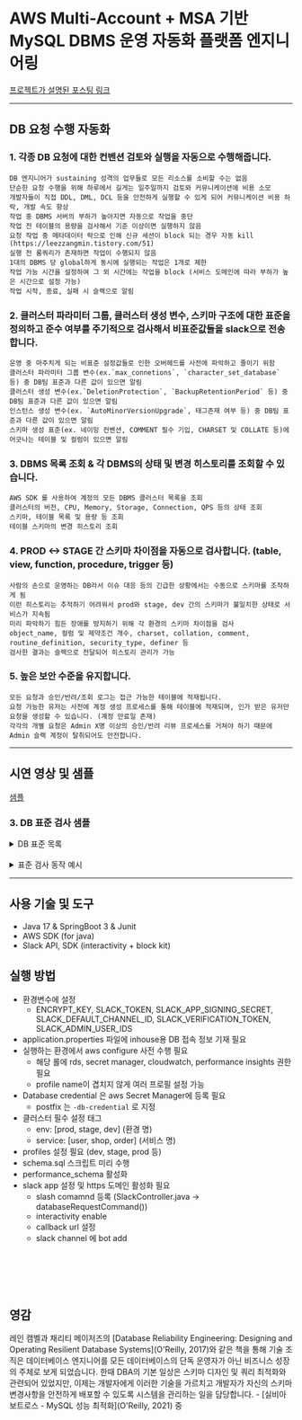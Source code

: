 
# AWS Multi-Account + MSA 기반 MySQL DBMS 운영 자동화 플랫폼 엔지니어링

[프로젝트가 설명된 포스팅 링크](https://leezzangmin.tistory.com/63)
****  


## DB 요청 수행 자동화

### 1. 각종 DB 요청에 대한 컨벤션 검토와 실행을 자동으로 수행해줍니다.
    DB 엔지니어가 sustaining 성격의 업무들로 모든 리소스를 소비할 수는 없음
    단순한 요청 수행을 위해 하루에서 길게는 일주일까지 검토와 커뮤니케이션에 비용 소모
    개발자들이 직접 DDL, DML, DCL 등을 안전하게 실행할 수 있게 되어 커뮤니케이션 비용 하락, 개발 속도 향상
    작업 중 DBMS 서버의 부하가 높아지면 자동으로 작업을 중단
    작업 전 테이블의 용량을 검사해서 기준 이상이면 실행하지 않음
    요청 작업 중 메타데이터 락으로 인해 신규 세션이 block 되는 경우 자동 kill (https://leezzangmin.tistory.com/51) 
    실행 전 롱쿼리가 존재하면 작업이 수행되지 않음
    1대의 DBMS 당 global하게 동시에 실행되는 작업은 1개로 제한
    작업 가능 시간을 설정하여 그 외 시간에는 작업을 block (서비스 도메인에 따라 부하가 높은 시간으로 설정 가능)
    작업 시작, 종료, 실패 시 슬랙으로 알림
### 2. 클러스터 파라미터 그룹, 클러스터 생성 변수, 스키마 구조에 대한 표준을 정의하고 준수 여부를 주기적으로 검사해서 비표준값들을 slack으로 전송합니다.
    운영 중 마주치게 되는 비표준 설정값들로 인한 오버헤드를 사전에 파악하고 줄이기 위함
    클러스터 파라미터 그룹 변수(ex.`max_connetions`, `character_set_database` 등) 중 DB팀 표준과 다른 값이 있으면 알림
    클러스터 생성 변수(ex.`DeletionProtection`, `BackupRetentionPeriod` 등) 중 DB팀 표준과 다른 값이 있으면 알림
    인스턴스 생성 변수(ex. `AutoMinorVersionUpgrade`, 태그존재 여부 등) 중 DB팀 표준과 다른 값이 있으면 알림
    스키마 생성 표준(ex. 네이밍 컨벤션, COMMENT 필수 기입, CHARSET 및 COLLATE 등)에 어긋나는 테이블 및 컬럼이 있으면 알림
### 3. DBMS 목록 조회 & 각 DBMS의 상태 및 변경 히스토리를 조회할 수 있습니다.
    AWS SDK 를 사용하여 계정의 모든 DBMS 클러스터 목록을 조회
    클러스터의 버전, CPU, Memory, Storage, Connection, QPS 등의 상태 조회
    스키마, 테이블 목록 및 용량 등 조회
    테이블 스키마의 변경 히스토리 조회
### 4. PROD <-> STAGE 간 스키마 차이점을 자동으로 검사합니다. (table, view, function, procedure, trigger 등)
    사람의 손으로 운영하는 DB라서 이슈 대응 등의 긴급한 상황에서는 수동으로 스키마를 조작하게 됨
    이런 히스토리는 추적하기 어려워서 prod와 stage, dev 간의 스키마가 불일치한 상태로 서비스가 지속됨
    미리 파악하기 힘든 장애를 방지하기 위해 각 환경의 스키마 차이점을 검사
    object_name, 컬럼 및 제약조건 개수, charset, collation, comment, routine_definition, security_type, definer 등
    검사한 결과는 슬랙으로 전달되어 히스토리 관리가 가능
### 5. 높은 보안 수준을 유지합니다.
    모든 요청과 승인/반려/조회 로그는 접근 가능한 테이블에 적재됩니다.
    요청 가능한 유저는 사전에 계정 생성 프로세스를 통해 테이블에 적재되며, 인가 받은 유저만 요청을 생성할 수 있습니다. (계정 만료일 존재)
    각각의 개별 요청은 Admin X명 이상의 승인/반려 리뷰 프로세스를 거쳐야 하기 때문에 Admin 슬랙 계정이 탈취되어도 안전합니다.
    
****  

## 시연 영상 및 샘플

[샘플](https://github.com/leezzangmin/db_automation/assets/64303390/da03e152-6d7e-4cb3-aadc-8c9a5cdc02c7)



### 3. DB 표준 검사 샘플

<details>  
<summary>DB 표준 목록</summary>
<div markdown="1">  

1. 클러스터 생성 표준값
   ```java
    public class ClusterCreationStandard {
    
      public final static Map<String, String> clusterCreationStandard = new HashMap<>();
    
      static {
          clusterCreationStandard.put("BackupRetentionPeriod", "7");
          clusterCreationStandard.put("MultiAZ", "true");
          clusterCreationStandard.put("DeletionProtection", "true");
          clusterCreationStandard.put("Engine", "aurora-mysql");
          clusterCreationStandard.put("EngineVersion", "8.0.mysql_aurora.3.03.1");
          clusterCreationStandard.put("Port", "3306");
          clusterCreationStandard.put("MasterUsername", "admin");
      }
    }
    ```

2. 인스턴스 생성 표준값
    ```java
    public class InstanceCreationStandard {
    
        public final static Map<String, String> instanceCreationStandard = new HashMap<>();
    
        static {
            instanceCreationStandard.put("AutoMinorVersionUpgrade", "false");
            instanceCreationStandard.put("DeletionProtection", "true");
            instanceCreationStandard.put("PerformanceInsightsEnabled", "true");
            instanceCreationStandard.put("EnabledCloudwatchLogsExports", "[slowquery]");
            instanceCreationStandard.put("TagList", "[]");
        }
    }
    ```

3. 파라미터 표준값
      ```java
      public class ParameterGroupStandard {
          public final static Map<String, String> standardParameters = new HashMap<>();
          
          static {
              standardParameters.put("max_connections", "10000");

              standardParameters.put("max_connections", "10000");
              standardParameters.put("max_allowed_packet", "1073741824");
              standardParameters.put("character_set_connection", "utf8mb4");
              standardParameters.put("character_set_database", "utf8mb4");
              standardParameters.put("character_set_filesystem", "utf8mb4");
              standardParameters.put("character_set_server", "utf8mb4");
              standardParameters.put("character_set_results", "utf8mb4");
              standardParameters.put("collation_connection", "utf8mb4_0900_ai_ci");
              standardParameters.put("collation_server", "utf8mb4_0900_ai_ci");
              standardParameters.put("slow_query_log", "1");
              standardParameters.put("log_slow_extra", "ON");
              standardParameters.put("time_zone", "UTC");
              standardParameters.put("transaction_isolation", "REPEATABLE-READ");
              standardParameters.put("performance_schema", "1");
              standardParameters.put("log_bin_trust_function_creators", "1");
              standardParameters.put("innodb_print_ddl_logs", "1");
              standardParameters.put("lower_case_table_names", "1");
              standardParameters.put("innodb_monitor_enable", "all");
              standardParameters.put("activate_all_roles_on_login", "1");
              standardParameters.put("binlog_format", "ROW");
              standardParameters.put("binlog_row_image", "FULL");
              standardParameters.put("log_output", "FILE");
              standardParameters.put("sql_mode", "NO_ENGINE_SUBSTITUTION,ERROR_FOR_DIVISION_BY_ZERO,STRICT_TRANS_TABLES");
              standardParameters.put("general_log", "0");
              standardParameters.put("log_error_verbosity", "3");
              standardParameters.put("log_slow_admin_statements", "1");
              standardParameters.put("max_connect_errors", "1000000");
              standardParameters.put("sysdate-is-now", "1");
              standardParameters.put("interactive_timeout", "1800");
              standardParameters.put("wait_timeout", "1800");
              standardParameters.put("event_scheduler", "OFF");
              standardParameters.put("explicit_defaults_for_timestamp", "1");
              standardParameters.put("innodb_lock_wait_timeout", "15");
              standardParameters.put("innodb_print_all_deadlocks", "1");
              standardParameters.put("performance_schema_events_statements_history_size", "10000");
              standardParameters.put("performance_schema_events_statements_history_long_size", "10000");
              standardParameters.put("innodb_log_file_size", "3000000000"); // 3 GB
              standardParameters.put("innodb_flush_log_at_trx_commit", "1");
              standardParameters.put("innodb_buffer_pool_size", "{DBInstanceClassMemory*3/4}");
              standardParameters.put("sync_binlog", "1");
          }
      }
      ```
</div>
</details>
<br>

<details>
<summary>표준 검사 동작 예시</summary>
<div markdown="1">
    
<img width="1609" alt="image" src="https://github.com/user-attachments/assets/496bb627-cff2-40d7-bbf2-73eec4174762" />

</div>
</details>


[//]: # (****  )
[//]: # (## 아키텍처)

****  


## 사용 기술 및 도구
- Java 17 & SpringBoot 3 & Junit
- AWS SDK (for java)
- Slack API, SDK (interactivity + block kit)

## 실행 방법
- 환경변수에  설정
  - ENCRYPT_KEY, SLACK_TOKEN, SLACK_APP_SIGNING_SECRET, SLACK_DEFAULT_CHANNEL_ID, SLACK_VERIFICATION_TOKEN, SLACK_ADMIN_USER_IDS
- application.properties 파일에 inhouse용 DB 접속 정보 기재 필요
- 실행하는 환경에서 aws configure 사전 수행 필요
  - 해당 롤에 rds, secret manager, cloudwatch, performance insights 권한 필요
  - profile name이 겹치지 않게 여러 프로필 설정 가능
- Database credential 은 aws Secret Manager에 등록 필요
  - postfix 는 `-db-credential` 로 지정
- 클러스터 필수 설정 태그
  - env: [prod, stage, dev] (환경 명)
  - service: [user, shop, order] (서비스 명)
- profiles 설정 필요 (dev, stage, prod 등)
- schema.sql 스크립트 미리 수행
- performance_schema 활성화
- slack app 설정 및 https 도메인 활성화 필요
  - slash comamnd 등록 (SlackController.java -> databaseRequestCommand())
  - interactivity enable
  - callback url 설정
  - slack channel 에 bot add



<br>
<br>
<br>
<br>

## 영감
레인 캠벨과 채리티 메이저즈의 [Database Reliability Engineering: Designing and Operating Resilient Database Systems](O'Reilly, 2017)와 같은 책을 통해 기술 조직은 데이터베이스 엔지니어를 모든 데이터베이스의 단독 운영자가 아닌 비즈니스 성장의 주체로 보게 되었습니다. 한때 DBA의 기본 일상은 스키마 디자인 및 쿼리 최적화와 관련되어 있었지만, 이제는 개발자에게 이러한 기술을 가르치고 개발자가 자신의 스키마 변경사항을 안전하게 배포할 수 있도록 시스템을 관리하는 일을 담당합니다. - [실비아 보트로스 - MySQL 성능 최적화](O'Reilly, 2021) 중


[//]: # (- metadata 만 변경하는 작업은 즉시 실행&#40;리스트업 필요&#41;)

[//]: # (  - rename)

[//]: # (  - comment 수정)

[//]: # (- 개발자 메일계정으로 접근가능 클러스터 인증/인가)

[//]: # (- 예외처리 및 예외응답 일원화)

[//]: # (- 용량 크면 slack 으로 실행버튼을 정보랑 함께 전송해서&#40;스키마, 테이블, 커맨드타입 등&#41; pt-change-online shell 실행?)

[//]: # (- DDL 실행중 진행상황 Performance schema 통해서 확인.)

[//]: # (- 인덱스 &#40;col1, col2&#41; 있을때 &#40;col1&#41; 인덱스 신규생성 block 기능, pk 포함 인덱스 생성 방지)

[//]: # (- 작업 실패할 때 슬랙으로 알림 &#40;작업자, 작업시간, 작업내용, 작업커맨드, 에러메시지&#41;)

